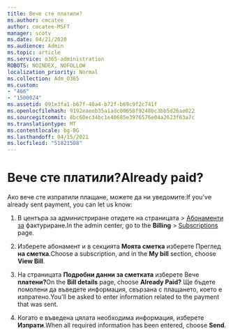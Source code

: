 ```yaml
---
title: Вече сте платили?
ms.author: cmcatee
author: cmcatee-MSFT
manager: scotv
ms.date: 04/21/2020
ms.audience: Admin
ms.topic: article
ms.service: o365-administration
ROBOTS: NOINDEX, NOFOLLOW
localization_priority: Normal
ms.collection: Adm_O365
ms.custom:
- "466"
- "1500024"
ms.assetid: 091e3fa1-b67f-40a4-b72f-b69c9f2c741f
ms.openlocfilehash: 9192eaeeb35a1adc00658f9248bc3bb5d26ae022
ms.sourcegitcommit: 8bc60ec34bc1e40685e3976576e04a2623f63a7c
ms.translationtype: MT
ms.contentlocale: bg-BG
ms.lasthandoff: 04/15/2021
ms.locfileid: "51821508"
---
```

# <a name="already-paid"></a><span data-ttu-id="9caac-102">Вече сте платили?</span><span class="sxs-lookup"><span data-stu-id="9caac-102">Already paid?</span></span>

<span data-ttu-id="9caac-103">Ако вече сте изпратили плащане, можете да ни уведомите:</span><span class="sxs-lookup"><span data-stu-id="9caac-103">If you've already sent payment, you can let us know:</span></span>
  
1. <span data-ttu-id="9caac-104">В центъра за администриране  отидете на страницата \> [Абонаменти за](https://go.microsoft.com/fwlink/p/?linkid=842054) фактуриране.</span><span class="sxs-lookup"><span data-stu-id="9caac-104">In the admin center, go to the **Billing** \> [Subscriptions](https://go.microsoft.com/fwlink/p/?linkid=842054) page.</span></span>

2. <span data-ttu-id="9caac-105">Изберете абонамент и в секцията **Моята сметка** изберете Преглед **на сметка**.</span><span class="sxs-lookup"><span data-stu-id="9caac-105">Choose a subscription, and in the **My bill** section, choose **View Bill**.</span></span>

3. <span data-ttu-id="9caac-106">На страницата **Подробни данни за сметката** изберете Вече **платени?**</span><span class="sxs-lookup"><span data-stu-id="9caac-106">On the **Bill details** page, choose **Already Paid?**</span></span> <span data-ttu-id="9caac-107">Ще бъдете помолени да въведете информация, свързана с плащането, което е изпратено.</span><span class="sxs-lookup"><span data-stu-id="9caac-107">You'll be asked to enter information related to the payment that was sent.</span></span>

4. <span data-ttu-id="9caac-108">Когато е въведена цялата необходима информация, изберете **Изпрати**.</span><span class="sxs-lookup"><span data-stu-id="9caac-108">When all required information has been entered, choose **Send**.</span></span>